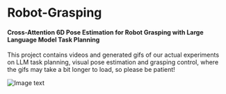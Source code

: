 # Robot-Grasping
#### Cross-Attention 6D Pose Estimation for Robot Grasping with Large Language Model Task Planning

This project contains videos and generated gifs of our actual experiments on LLM task planning, visual pose estimation and grasping control, where the gifs may take a bit longer to load, so please be patient!

 ![Image text](https://github.com/serafly/Robot-Grasping/blob/main/Robot%20Grasping.gif)
